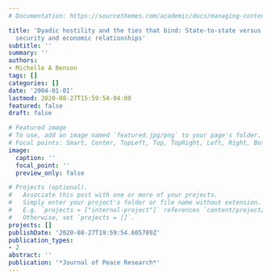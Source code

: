 ```yaml
---
# Documentation: https://sourcethemes.com/academic/docs/managing-content/

title: 'Dyadic hostility and the ties that bind: State-to-state versus state-to-system
  security and economic relationships'
subtitle: ''
summary: ''
authors:
- Michelle A Benson
tags: []
categories: []
date: '2004-01-01'
lastmod: 2020-08-27T15:59:54-04:00
featured: false
draft: false

# Featured image
# To use, add an image named `featured.jpg/png` to your page's folder.
# Focal points: Smart, Center, TopLeft, Top, TopRight, Left, Right, BottomLeft, Bottom, BottomRight.
image:
  caption: ''
  focal_point: ''
  preview_only: false

# Projects (optional).
#   Associate this post with one or more of your projects.
#   Simply enter your project's folder or file name without extension.
#   E.g. `projects = ["internal-project"]` references `content/project/deep-learning/index.md`.
#   Otherwise, set `projects = []`.
projects: []
publishDate: '2020-08-27T19:59:54.605789Z'
publication_types:
- 2
abstract: ''
publication: '*Journal of Peace Research*'
---
```

